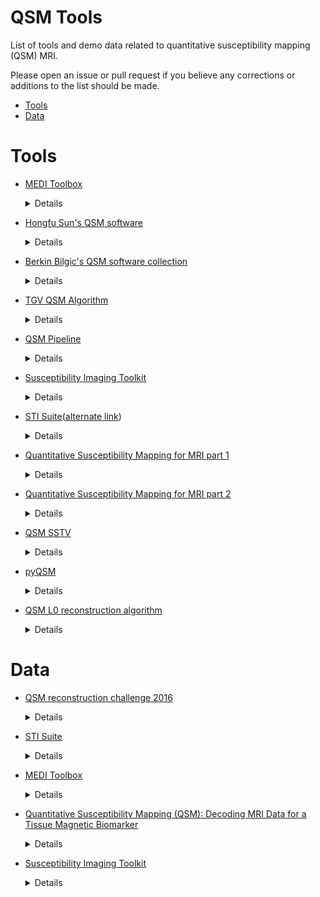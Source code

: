 # QSM Tools
List of tools and demo data related to quantitative susceptibility mapping (QSM) MRI.

Please open an issue or pull request if you believe any corrections or additions to the list should be made.

* [Tools](#Tools)
* [Data](#Data)

# Tools

* [MEDI Toolbox](http://weill.cornell.edu/mri/pages/qsm.html)<details>
	<summary>Details</summary>

    * Language: MATLAB
    * License: Academic-only, signup required
    * Methods:
    	* Morphology Enabled Dipole Inversion (MEDI)
    	* Truncated singular value decomposition (TSVD)
    	* Truncated k-space division (TKD)
    	* Iterative SWIM (iSWIM)
    	* TV with Split-Bregmann (TVSB)

</details>
<p>

* [Hongfu Sun's QSM software](https://github.com/sunhongfu/QSM)<details>
	<summary>Details</summary>

	* Language: MATLAB
	* License: MIT
	* Methods:
		* Total variation dipole inversion

</details>
<p>

* [Berkin Bilgic's QSM software collection](https://martinos.org/~berkin/software.html)<details>
	<summary>Details</summary>

    * Language: MATLAB
    * License: Unknown
    * Methods:
        * Single-Step QSM with Total Generalized Variation regularization
        * Fast Total Generalized Variation regularized QSM
		* Reconstruction for Multi-orientation QSM and Susceptibility Tensor Imaging
		* Single-Step QSM with l2-Regularization
		* Fast l1-Regularized QSM with Magnitude Weighting and SHARP background filtering
		* Closed-form l2-Regularized QSM
		* l1- and l2-Regularized QSM and PDF background filtering

</details>
<p>

* [TGV QSM Algorithm](http://www.neuroimaging.at/pages/qsm.php)<details>
	<summary>Details</summary>

	* Language: Python
	* License: Unknown
	* Methods:
		* Total generalized variation 

</details>
<p>

* [QSM Pipeline](https://github.com/CAIsr/qsm)<details>
	<summary>Details</summary>

	* Language: Docker and Singularity image bundles.
		* Core QSM tools written in Python
	* License: Unkown
	* Methods:
		* Total generalized variation

</details>
<p>

* [Susceptibility Imaging Toolkit](https://github.com/stevenxcao/susceptibility-imaging-toolkit)<details>
	<summary>Details</summary>

	* Language: Pyton
	* License: Unknown
	* Methods:
		* QSM inversion

</details>
<p>

* [STI Suite](http://people.duke.edu/~cl160/index_files/page0001.html)([alternate link](https://people.eecs.berkeley.edu/~chunlei.liu/software.html))<details>
	<summary>Details</summary>

	* Language: MATLAB
	* License: Non-commercial academic use only, email signup required
	* Methods:
		* Quantitative Susceptibility Mapping without spatial constraints

</details>
<p>

* [Quantitative Susceptibility Mapping for MRI part 1](https://www.mathworks.com/matlabcentral/fileexchange/48557-quantitative-susceptibility-mapping-for-mri-part-1)<details>
	<summary>Details</summary>

	* Language: MATLAB
	* License: MIT
	* Methods:
		* Closed-form l2-Regularized QSM (Bilgic et al.)

</details>
<p>

* [Quantitative Susceptibility Mapping for MRI part 2](https://www.mathworks.com/matlabcentral/fileexchange/50940-quantitative-susceptibility-mapping-for-mri-part-2)<details>
	<summary>Details</summary>

	* Language: MATLAB
	* License: MIT
	* Methods:
		* L1-regularized magnitude weighted QSM (Bilgic et al.)

</details>
<p>

* [QSM SSTV](https://github.com/AlanKuurstra/qsm_sstv)<details>
	<summary>Details</summary>

	* Language: MATLAB
	* License: Unknown
	* Methods:
		* Single step total variation

</details>
<p>

* [pyQSM](https://github.com/AlanKuurstra/pyQSM)<details>
	<summary>Details</summary>

	* Language: Python
	* License: Unknown
	* Methods: 
		* Dipole inversion

</details>
<p>

* [QSM L0 reconstruction algorithm](https://github.com/littlepig380/QSM-L0-reconstruction-algorithm)<details>
	<summary>Details</summary>

	* Language: MATLAB
	* License: Unkown
	* Methods: 
		* L0 reconstruction

</details>
<p>

# Data

* [QSM reconstruction challenge 2016](http://www.neuroimaging.at/pages/qsm.php)<details>
	<summary>Details</summary>
	
	* Field strength: 3.0 Tesla
	* Resolution: 1.06 mm
	* Subject: Healthy volunteer
	* Other:
		* A reference susceptibility map computed using the susceptibility tensor imaging algorithm on data acquired at 12 head orientations.

</details>

<p>

* [STI Suite](https://people.eecs.berkeley.edu/~chunlei.liu/software.html)<details>
	<summary>Details</summary>
	
	* Human Brain Single Echo 2D
		* Field strength: 3.0 Tesla
		* Resolution: 1.8 x 1.8 x 3.0 mm<sup>3</sup>
		* Subject: Human
	* Human Brain Single Echo 3D
		* Field strength: 3.0 Tesla
		* Resolution: 1.25 x 1.25 x 2.0 mm<sup>3</sup>
		* Subject: Human
	* Human Brain Multi Echo 3D
		* Field strength: 3.0 Tesla
		* Resolution: 1.25 x 1.25 x 2.0 mm<sup>3</sup>
		* Subject: Human
	* Mouse Brain 3D
		* Field strength: 9.4 Tesla
		* Resolution: 1.0 x 1.0 x 2.0 um<sup>3</sup>
		* Subject: Human

</details>

<p>

* [MEDI Toolbox](http://weill.cornell.edu/mri/pages/qsm.html)<details>
	<summary>Details</summary>

	* Field strength: Unkown
	* Resolution: 0.9375 x 0.9375 x 2.0 mm<sup>3</sup>
	* Subject: Human and simulation
	* Other:
		* Siemens and GE datasets

</details>

<p>

* [Quantitative Susceptibility Mapping (QSM): Decoding MRI Data for a Tissue Magnetic Biomarker](http://weill.cornell.edu/mri/pages/qsmreview.html)<details>
	<summary>Details</summary>

	* Field strength: Unkown
	* Resolution: 0.9375 x 0.93785 x 1.0 mm<sup>3</sup>
	* Subject: Human and simulation

</details>

<p>

* [Susceptibility Imaging Toolkit](https://github.com/stevenxcao/susceptibility-imaging-toolkit)<details>
	<summary>Details</summary>
	
	* Field strength: Unknown
	* Resolution: Unknown
	* Subject: Human

</details>

<p>
